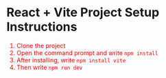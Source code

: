 <!DOCTYPE html>
<html lang="en">
<head>
    <meta charset="UTF-8">
    <meta name="viewport" content="width=device-width, initial-scale=1.0">
      
</head>
<body>
    <h1>React + Vite Project Setup Instructions</h1>
    <ol>
        <li style="color: red;">Clone the project</li>
        <li style="color: red;">Open the command prompt and write <code>npm install</code></li>
        <li style="color: red;">After installing, write <code>npm install vite</code></li>
        <li style="color: red;">Then write <code>npm run dev</code></li>
    </ol>
</body>
</html>

